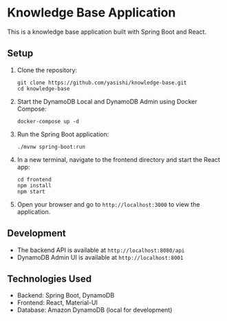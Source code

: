 # Knowledge Base Application

This is a knowledge base application built with Spring Boot and React.

## Setup

1. Clone the repository:

   ```
   git clone https://github.com/yasishi/knowledge-base.git
   cd knowledge-base
   ```

2. Start the DynamoDB Local and DynamoDB Admin using Docker Compose:

   ```
   docker-compose up -d
   ```

3. Run the Spring Boot application:

   ```
   ./mvnw spring-boot:run
   ```

4. In a new terminal, navigate to the frontend directory and start the React app:

   ```
   cd frontend
   npm install
   npm start
   ```

5. Open your browser and go to `http://localhost:3000` to view the application.

## Development

- The backend API is available at `http://localhost:8080/api`
- DynamoDB Admin UI is available at `http://localhost:8001`

## Technologies Used

- Backend: Spring Boot, DynamoDB
- Frontend: React, Material-UI
- Database: Amazon DynamoDB (local for development)
